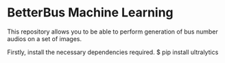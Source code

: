 # BetterBus Machine Learning
This repository allows you to be able to perform generation of bus number audios on a set of images.

Firstly, install the necessary dependencies required.
  $ pip install ultralytics
